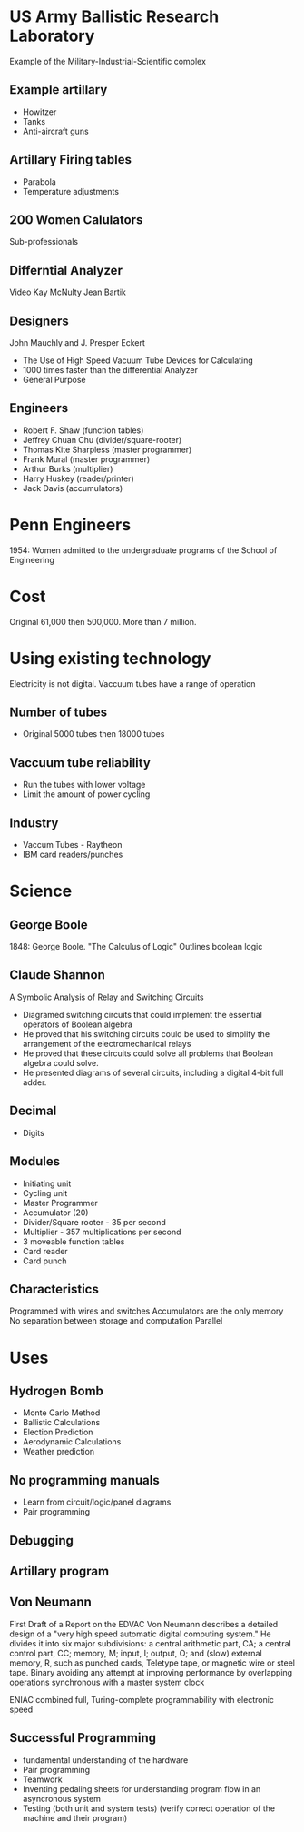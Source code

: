 # US Army Ballistic Research Laboratory
Example of the Military-Industrial-Scientific complex

## Example artillary
* Howitzer
* Tanks
* Anti-aircraft guns

## Artillary Firing tables
* Parabola
* Temperature adjustments

## 200 Women Calulators
Sub-professionals

## Differntial Analyzer
Video
Kay McNulty
Jean Bartik

## Designers
John Mauchly and J. Presper Eckert 
* The Use of High Speed Vacuum Tube Devices for Calculating
* 1000 times faster than the differential Analyzer
* General Purpose

## Engineers
* Robert F. Shaw (function tables)
* Jeffrey Chuan Chu (divider/square-rooter)
* Thomas Kite Sharpless (master programmer)
* Frank Mural (master programmer)
* Arthur Burks (multiplier)
* Harry Huskey (reader/printer) 
* Jack Davis (accumulators)

# Penn Engineers
1954: Women admitted to the undergraduate programs of the School of Engineering

# Cost
Original 61,000 then 500,000.  More than 7 million.

# Using existing technology
Electricity is not digital.  Vaccuum tubes have a range of operation

## Number of tubes
  * Original 5000 tubes then 18000 tubes

## Vaccuum tube reliability
  * Run the tubes with lower voltage  
  * Limit the amount of power cycling

## Industry
* Vaccum Tubes - Raytheon
* IBM card readers/punches

# Science
## George Boole
1848: George Boole. "The Calculus of Logic"
Outlines boolean logic

## Claude Shannon
A Symbolic Analysis of Relay and Switching Circuits
* Diagramed switching circuits that could implement the essential operators of Boolean algebra
* He proved that his switching circuits could be used to simplify the arrangement of the electromechanical relays
* He proved that these circuits could solve all problems that Boolean algebra could solve.
* He presented diagrams of several circuits, including a digital 4-bit full adder.

## Decimal
* Digits

## Modules
* Initiating unit
* Cycling unit
* Master Programmer
* Accumulator (20)
* Divider/Square rooter -  35 per second
* Multiplier - 357 multiplications per second
* 3 moveable function tables
* Card reader
* Card punch

## Characteristics
Programmed with wires and switches
Accumulators are the only memory
No separation between storage and computation
Parallel

# Uses
## Hydrogen Bomb
* Monte Carlo Method
* Ballistic Calculations
* Election Prediction
* Aerodynamic Calculations
* Weather prediction

## No programming manuals
* Learn from circuit/logic/panel diagrams
* Pair programming

## Debugging

## Artillary program

## Von Neumann
 First Draft of a Report on the EDVAC
Von Neumann describes a detailed design of a "very high speed automatic digital computing system." He divides it into six major subdivisions: a central arithmetic part, CA; a central control part, CC; memory, M; input, I; output, O; and (slow) external memory, R, such as punched cards, Teletype tape, or magnetic wire or steel tape.
Binary
avoiding any attempt at improving performance by overlapping operations
synchronous with a master system clock

ENIAC combined full, Turing-complete programmability with electronic speed


## Successful Programming
* fundamental understanding of the hardware
* Pair programming
* Teamwork
* Inventing pedaling sheets for understanding program flow in an asyncronous system
* Testing (both unit and system tests) (verify correct operation of the machine and their program)





